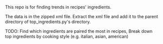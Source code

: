 This repo is for finding trends in recipes' ingredients.

The data is in the zipped xml file. Extract the xml file and add it to the parent directory of top_ingredients.py's directory.

TODO: Find which ingredients are paired the most in recipes, Break down top ingredients by cooking style (e.g. italian, asian, american)
